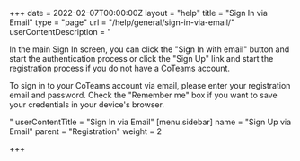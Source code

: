 +++
date = 2022-02-07T00:00:00Z
layout = "help"
title = "Sign In via Email"
type = "page"
url = "/help/general/sign-in-via-email/"
userContentDescription = "<p>In the main Sign In screen, you can click the \"Sign In with email\" button and start the authentication process or click the \"Sign Up\" link and start the registration process if you do not have a CoTeams account.</p><p>To sign in to your CoTeams account via email, please enter your registration email and password. Check the \"Remember me\" box if you want to save your credentials in your device's browser.</p>"
userContentTitle = "Sign In via Email"
[menu.sidebar]
name = "Sign Up via Email"
parent = "Registration"
weight = 2

+++

